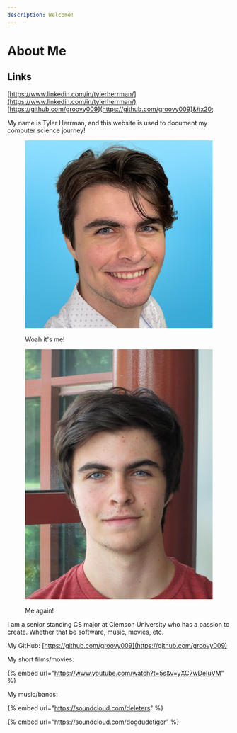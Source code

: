 ```yaml
---
description: Welcome!
---
```


# About Me

## Links

[https://www.linkedin.com/in/tylerherrman/](https://www.linkedin.com/in/tylerherrman/) [https://github.com/groovy009](https://github.com/groovy009)&#x20;

My name is Tyler Herrman, and this website is used to document my computer science journey!&#x20;

<div>

<figure><img src=".gitbook/assets/IMG_3162 (2).PNG" alt=""><figcaption><p>Woah it's me!</p></figcaption></figure>

 

<figure><img src=".gitbook/assets/IMG_1609.jpg" alt=""><figcaption><p>Me again!</p></figcaption></figure>

</div>

I am a senior standing CS major at Clemson University who has a passion to create. Whether that be software, music, movies, etc.

My GitHub: [https://github.com/groovy009](https://github.com/groovy009)

My short films/movies:&#x20;

{% embed url="https://www.youtube.com/watch?t=5s&v=yXC7wDeIuVM" %}

My music/bands:

{% embed url="https://soundcloud.com/deleters" %}

{% embed url="https://soundcloud.com/dogdudetiger" %}
